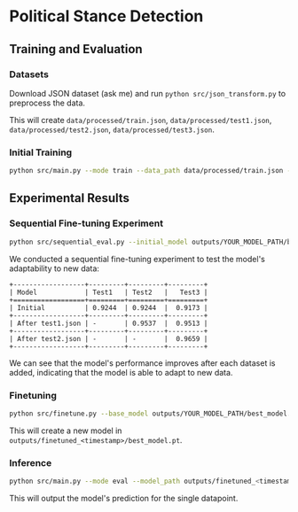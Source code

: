# Political Stance Detection

## Training and Evaluation

### Datasets

Download JSON dataset (ask me) and run `python src/json_transform.py` to preprocess the data.

This will create `data/processed/train.json`, `data/processed/test1.json`, `data/processed/test2.json`, `data/processed/test3.json`.

### Initial Training

```bash
python src/main.py --mode train --data_path data/processed/train.json --model_name roberta-base --batch_size 8 --epochs 10 --learning_rate 2e-5
```

## Experimental Results

### Sequential Fine-tuning Experiment
```bash
python src/sequential_eval.py --initial_model outputs/YOUR_MODEL_PATH/best_model.pt
```

We conducted a sequential fine-tuning experiment to test the model's adaptability to new data:

```
+------------------+---------+---------+---------+
| Model            | Test1   | Test2   |   Test3 |
+==================+=========+=========+=========+
| Initial          | 0.9244  | 0.9244  |  0.9173 |
+------------------+---------+---------+---------+
| After test1.json | -       | 0.9537  |  0.9513 |
+------------------+---------+---------+---------+
| After test2.json | -       | -       |  0.9659 |
+------------------+---------+---------+---------+
```

We can see that the model's performance improves after each dataset is added, indicating that the model is able to adapt to new data.


### Finetuning

```bash
python src/finetune.py --base_model outputs/YOUR_MODEL_PATH/best_model.pt --data_path data/processed/new_data.json --epochs 3 --batch_size 8 --learning_rate 2e-5
```

This will create a new model in `outputs/finetuned_<timestamp>/best_model.pt`.


### Inference

```bash
python src/main.py --mode eval --model_path outputs/finetuned_<timestamp>/best_model.pt --data_path data/processed/single_datapoint.json
```

This will output the model's prediction for the single datapoint.
